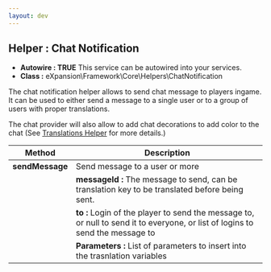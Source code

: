 ```yaml
---
layout: dev
---
```


## Helper : Chat Notification

* **Autowire : TRUE** This service can be autowired into your services. 
* **Class :** eXpansion\Framework\Core\Helpers\ChatNotification

The chat notification helper allows to send chat message to players ingame. 
It can be used to either send a message to a single user or to a group of users with proper translations. 

The chat provider will also allow to add chat decorations to add color to the chat
(See [Translations Helper](translations.html) for more details.) 

| Method                | Description |
| --------------------- | ----------- |
| **sendMessage**       | Send message to a user or more |
|                       | **messageId :** The message to send, can be translation key to be translated before being sent. |
|                       | **to :** Login of the player to send the message to, or null to send it to everyone, or list of logins to send the message to |
|                       | **Parameters :** List of parameters to insert into the trasnlation variables |

